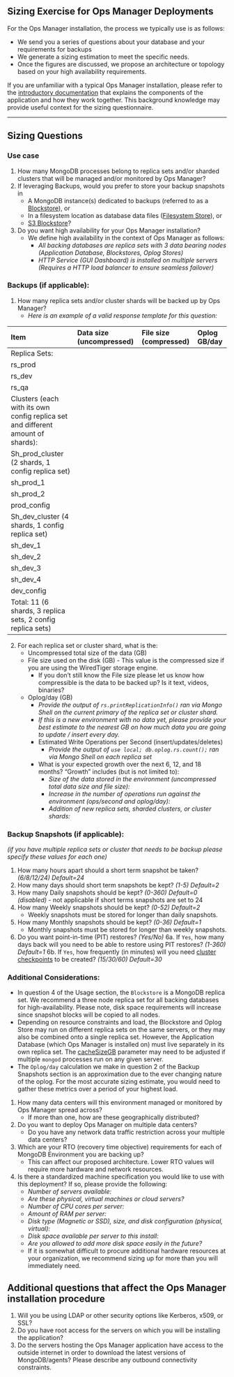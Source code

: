 
## Sizing Exercise for Ops Manager Deployments
 
For the Ops Manager installation, the process we typically use is as follows:
* We send you a series of questions about your database and your requirements for backups
* We generate a sizing estimation to meet the specific needs.
* Once the figures are discussed, we propose an architecture or topology based on your high availability requirements.
 
If you are unfamiliar with a typical Ops Manager installation, please refer to the [introductory documentation](https://docs.opsmanager.mongodb.com/current/introduction/) that explains the components of the application and how they work together. This background knowledge may provide useful context for the sizing questionnaire.
 
---
 
## Sizing Questions
 
### **Use case**
1. How many MongoDB processes belong to replica sets and/or sharded clusters that will be managed and/or monitored by Ops Manager?
1. If leveraging Backups, would you prefer to store your backup snapshots in
   * A MongoDB instance(s) dedicated to backups (referred to as a [Blockstore](https://docs.opsmanager.mongodb.com/current/reference/glossary/#term-backup-blockstore-database)), or
   * In a filesystem location as database data files ([Filesystem Store](https://docs.opsmanager.mongodb.com/current/reference/glossary/#term-file-system-store)), or
   * [S3 Blockstore](https://docs.opsmanager.mongodb.com/current/reference/glossary/#term-s3-snapshot-store)?
1. Do you want high availability for your Ops Manager installation?
   - We define high availability in the context of Ops Manager as follows:
      - _All backing databases are replica sets with 3 data bearing nodes (Application Database, Blockstores, Oplog Stores)_
      - _HTTP Service (GUI Dashboard) is installed on multiple servers (Requires a HTTP load balancer to ensure seamless failover)_
 
 
### **Backups (if applicable):**
1. How many replica sets and/or cluster shards will be backed up by Ops Manager?
   - _Here is an example of a valid response template for this question:_

| Item                                                                            | Data size (uncompressed) | File size (compressed) | Oplog GB/day |
|:--------------------------------------------------------------------------------|:-------------------------|:-----------------------|:-------------|
| Replica Sets:                                                                   |                          |                        |              |
| rs_prod                                                                         |                          |                        |              |
| rs_dev                                                                          |                          |                        |              |
| rs_qa                                                                           |                          |                        |              |
| Clusters (each with its own config replica set and different amount of shards): |                          |                        |              |
| Sh_prod_cluster (2 shards, 1 config replica set)                                |                          |                        |              |
| sh_prod_1                                                                       |                          |                        |              |
| sh_prod_2                                                                       |                          |                        |              |
| prod_config                                                                     |                          |                        |              |
| Sh_dev_cluster (4 shards, 1 config replica set)                                 |                          |                        |              |
| sh_dev_1                                                                        |                          |                        |              |
| sh_dev_2                                                                        |                          |                        |              |
| sh_dev_3                                                                        |                          |                        |              |
| sh_dev_4                                                                        |                          |                        |              |
| dev_config                                                                      |                          |                        |              |
| Total: 11 (6 shards, 3 replica sets, 2 config replica sets)                     |                          |                        |              |

2. For each replica set or cluster shard, what is the:
   * Uncompressed total size of the data (GB)
   * File size used on the disk (GB) - This value is the compressed size if you are using the WiredTiger storage engine.
        * If you don’t still know the File size please let us know how compressible is the data to be backed up? Is it text, videos, binaries?
   * Oplog/day (GB)
      * _Provide the output of `rs.printReplicationInfo()` ran via Mongo Shell on the current primary of the replica set or cluster shard._
      * _If this is a new environment with no data yet, please provide your best estimate to the nearest GB on how much data you are going to update / insert every day._
      * Estimated Write Operations per Second (insert/updates/deletes)
         * _Provide the output of `use local; db.oplog.rs.count();` ran via Mongo Shell on each replica set_
      * What is your expected growth over the next 6, 12, and 18 months? “Growth” includes (but is not limited to):
         * _Size of the data stored in the environment (uncompressed total data size and file size):_
         * _Increase in the number of operations run against the environment (ops/second and oplog/day):_
         * _Addition of new replica sets, sharded clusters, or cluster shards:_
 
 
### **Backup Snapshots (if applicable):**
_(if you have multiple replica sets or cluster that needs to be backup please specify these values for each one)_
1. How many hours apart should a short term snapshot be taken? _(6/8/12/24) Default=24_
2. How many days should short term snapshots be kept? _(1-5) Default=2_
3. How many Daily snapshots should be kept? _(0-360) Default=0 (disabled)_ - not applicable if short terms snapshots are set to 24
4. How many Weekly snapshots should be kept? _(0-52) Default=2_
   - Weekly snapshots must be stored for longer than daily snapshots.
5. How many Monthly snapshots should be kept? _(0-36) Default=1_
   - Monthly snapshots must be stored for longer than weekly snapshots.
6. Do you want point-in-time (PIT) restores? _(Yes/No)_
    6a. If `Yes`, how many days back will you need to be able to restore using PIT restores? _(1-360) Default=1_
    6b. If `Yes`, how frequently (in minutes) will you need [cluster checkpoints](https://docs.opsmanager.mongodb.com/current/core/backup-preparations/#checkpoint) to be created?  _(15/30/60) Default=30_
 
### **Additional Considerations:**
- In question 4 of the Usage section, the `Blockstore` is a MongoDB replica set. We recommend a three node replica set for all backing databases for high-availability.  Please note, disk space requirements will increase since snapshot blocks will be copied to all nodes.
- Depending on resource constraints and load, the Blockstore and Oplog Store may run on different replica sets on the same servers, or they may also be combined onto a single replica set. However, the Application Database (which Ops Manager is installed on) must live separately in its own replica set. The [cacheSizeGB](https://docs.mongodb.com/manual/reference/configuration-options/#storage.wiredTiger.engineConfig.cacheSizeGB) parameter may need to be adjusted if multiple `mongod` processes run on any given server.
- The `Oplog/day` calculation we make in question 2 of the Backup Snapshots section is an approximation due to the ever changing nature of the oplog. For the most accurate sizing estimate, you would need to gather these metrics over a period of your highest load.



1. How many data centers will this environment managed or monitored by Ops Manager spread across?
   - If more than one, how are these geographically distributed?
1. Do you want to deploy Ops Manager on multiple data centers?
   - Do you have any network data traffic restriction across your multiple data centers?
1. Which are your RTO (recovery time objective) requirements for each of MongoDB Environment you are backing up?
   - This can affect our proposed architecture. Lower RTO values will require more hardware and network resources.
1. Is there a standardized machine specification you would like to use with this deployment? If so, please provide the following:
      * _Number of servers available:_
      * _Are these physical, virtual machines or cloud servers?_
      * _Number of CPU cores per server:_
      * _Amount of RAM per server:_
      * _Disk type (Magnetic or SSD), size, and disk configuration (physical, virtual):_
      * _Disk space available per server to this install:_
      * _Are you allowed to add more disk space easily in the future?_
   - If it is somewhat difficult to procure additional hardware resources at your organization, we recommend sizing up for more than you will immediately need.
 
 
## Additional questions that affect the Ops Manager installation procedure
 
1. Will you be using LDAP or other security options like Kerberos, x509, or SSL?
1. Do you have root access for the servers on which you will be installing the application?
1. Do the servers hosting the Ops Manager application have access to the outside internet in order to download the latest versions of MongoDB/agents? Please describe any outbound connectivity constraints.
